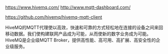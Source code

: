 https://www.hivemq.com/
http://www.mqtt-dashboard.com/

https://github.com/hivemq/hivemq-mqtt-client


HiveMQ的MQTT代理使以高效，快速和可靠的方式轻松地在连接的设备之间来回移动数据。我们使构建联网产品成为可能，从而使新的数字业务成为可能。
HiveMQ是企业级MQTT Broker，提供高性能、高可用、高扩展、高安全性的企业级服务。



